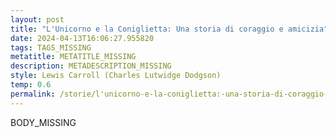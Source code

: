```yaml
---
layout: post
title: "L'Unicorno e la Coniglietta: Una storia di coraggio e amicizia"
date: 2024-04-13T16:06:27.955820
tags: TAGS_MISSING
metatitle: METATITLE_MISSING
description: METADESCRIPTION_MISSING
style: Lewis Carroll (Charles Lutwidge Dodgson)
temp: 0.6
permalink: /storie/l'unicorno-e-la-coniglietta:-una-storia-di-coraggio-e-amicizia.html
---
```

BODY\_MISSING

        